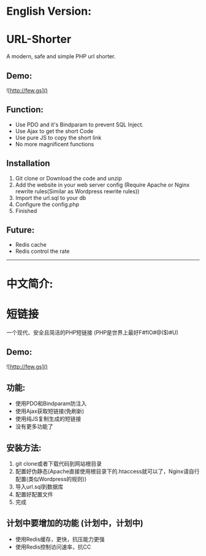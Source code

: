 # English Version:

# URL-Shorter

A modern, safe and simple PHP url shorter.

## Demo:
![http://few.gs]()

## Function:
+ Use PDO and it's Bindparam to prevent SQL Inject.
+ Use Ajax to get the short Code
+ Use pure JS to copy the short link
+ No more magnificent functions

## Installation
1. Git clone or Download the code and unzip
2. Add the website in your web server config (Require Apache or Nginx rewrite rules(Similar as Wordpress rewrite rules))
3. Import the url.sql to your db
4. Configure the config.php
5. Finished

## Future:
+ Redis cache
+ Redis control the rate

---

# 中文简介:

# 短链接

一个现代、安全且简洁的PHP短链接 (PHP是世界上最好F#fIO#@($)#U)

## Demo:
![http://few.gs]()

## 功能:
+ 使用PDO和Bindparam防注入
+ 使用Ajax获取短链接(免刷新)
+ 使用纯JS复制生成的短链接
+ 没有更多功能了

## 安装方法:
1. git clone或者下载代码到网站根目录
2. 配置好伪静态(Apache直接使用根目录下的.htaccess就可以了，Nginx请自行配置(类似Wordpress的规则)) 
3. 导入url.sql到数据库
4. 配置好配置文件
5. 完成

## 计划中要增加的功能 (计划中，计划中)
+ 使用Redis缓存，更快，抗压能力更强
+ 使用Redis控制访问速率，抗CC

